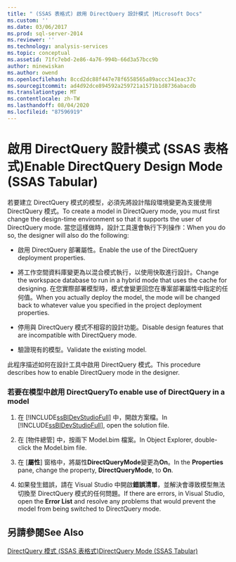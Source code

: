 ```yaml
---
title: " (SSAS 表格式) 啟用 DirectQuery 設計模式 |Microsoft Docs"
ms.custom: ''
ms.date: 03/06/2017
ms.prod: sql-server-2014
ms.reviewer: ''
ms.technology: analysis-services
ms.topic: conceptual
ms.assetid: 71fc7ebd-2e86-4a76-994b-66d3a57bcc9b
author: minewiskan
ms.author: owend
ms.openlocfilehash: 8ccd2dc88f447e78f6558565a89accc341eac37c
ms.sourcegitcommit: ad4d92dce894592a259721a1571b1d8736abacdb
ms.translationtype: MT
ms.contentlocale: zh-TW
ms.lasthandoff: 08/04/2020
ms.locfileid: "87596919"
---
```

# <a name="enable-directquery-design-mode-ssas-tabular"></a><span data-ttu-id="01b3e-102">啟用 DirectQuery 設計模式 (SSAS 表格式)</span><span class="sxs-lookup"><span data-stu-id="01b3e-102">Enable DirectQuery Design Mode (SSAS Tabular)</span></span>
  <span data-ttu-id="01b3e-103">若要建立 DirectQuery 模式的模型，必須先將設計階段環境變更為支援使用 DirectQuery 模式。</span><span class="sxs-lookup"><span data-stu-id="01b3e-103">To create a model in DirectQuery mode, you must first change the design-time environment so that it supports the user of DirectQuery mode.</span></span> <span data-ttu-id="01b3e-104">當您這樣做時，設計工具還會執行下列操作：</span><span class="sxs-lookup"><span data-stu-id="01b3e-104">When you do so, the designer will also do the following:</span></span>  
  
-   <span data-ttu-id="01b3e-105">啟用 DirectQuery 部署屬性。</span><span class="sxs-lookup"><span data-stu-id="01b3e-105">Enable the use of the DirectQuery deployment properties.</span></span>  
  
-   <span data-ttu-id="01b3e-106">將工作空間資料庫變更為以混合模式執行，以使用快取進行設計。</span><span class="sxs-lookup"><span data-stu-id="01b3e-106">Change the workspace database to run in a hybrid mode that uses the cache for designing.</span></span> <span data-ttu-id="01b3e-107">在您實際部署模型時，模式會變更回您在專案部署屬性中指定的任何值。</span><span class="sxs-lookup"><span data-stu-id="01b3e-107">When you actually deploy the model, the mode will be changed back to whatever value you specified in the project deployment properties.</span></span>  
  
-   <span data-ttu-id="01b3e-108">停用與 DirectQuery 模式不相容的設計功能。</span><span class="sxs-lookup"><span data-stu-id="01b3e-108">Disable design features that are incompatible with DirectQuery mode.</span></span>  
  
-   <span data-ttu-id="01b3e-109">驗證現有的模型。</span><span class="sxs-lookup"><span data-stu-id="01b3e-109">Validate the existing model.</span></span>  
  
 <span data-ttu-id="01b3e-110">此程序描述如何在設計工具中啟用 DirectQuery 模式。</span><span class="sxs-lookup"><span data-stu-id="01b3e-110">This procedure describes how to enable DirectQuery mode in the designer.</span></span>  
  
### <a name="to-enable-use-of-directquery-in-a-model"></a><span data-ttu-id="01b3e-111">若要在模型中啟用 DirectQuery</span><span class="sxs-lookup"><span data-stu-id="01b3e-111">To enable use of DirectQuery in a model</span></span>  
  
1.  <span data-ttu-id="01b3e-112">在 [!INCLUDE[ssBIDevStudioFull](../../includes/ssbidevstudiofull-md.md)] 中，開啟方案檔。</span><span class="sxs-lookup"><span data-stu-id="01b3e-112">In [!INCLUDE[ssBIDevStudioFull](../../includes/ssbidevstudiofull-md.md)], open the solution file.</span></span>  
  
2.  <span data-ttu-id="01b3e-113">在 [物件總管] 中，按兩下 Model.bim 檔案。</span><span class="sxs-lookup"><span data-stu-id="01b3e-113">In Object Explorer, double-click the Model.bim file.</span></span>  
  
3.  <span data-ttu-id="01b3e-114">在 [**屬性**] 窗格中，將屬性**DirectQueryMode**變更為**On**。</span><span class="sxs-lookup"><span data-stu-id="01b3e-114">In the **Properties** pane, change the property, **DirectQueryMode**, to **On**.</span></span>  
  
4.  <span data-ttu-id="01b3e-115">如果發生錯誤，請在 Visual Studio 中開啟**錯誤清單**，並解決會導致模型無法切換至 DirectQuery 模式的任何問題。</span><span class="sxs-lookup"><span data-stu-id="01b3e-115">If there are errors, in Visual Studio, open the **Error List** and resolve any problems that would prevent the model from being switched to DirectQuery mode.</span></span>  
  
## <a name="see-also"></a><span data-ttu-id="01b3e-116">另請參閱</span><span class="sxs-lookup"><span data-stu-id="01b3e-116">See Also</span></span>  
 [<span data-ttu-id="01b3e-117">DirectQuery 模式 &#40;SSAS 表格式&#41;</span><span class="sxs-lookup"><span data-stu-id="01b3e-117">DirectQuery Mode &#40;SSAS Tabular&#41;</span></span>](directquery-mode-ssas-tabular.md)  
  
  

